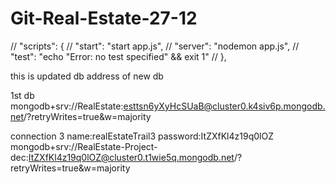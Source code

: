 # Git-Real-Estate-27-12


 // "scripts": {
  //   "start": "start app.js",
  //   "server": "nodemon app.js",
  //   "test": "echo \"Error: no test specified\" && exit 1"
  // },

  this is updated db address of new db

1st db
mongodb+srv://RealEstate:esttsn6yXyHcSUaB@cluster0.k4siv6p.mongodb.net/?retryWrites=true&w=majority

  connection 3 name:realEstateTrail3
  password:ItZXfKl4z19q0lOZ
 mongodb+srv://RealEstate-Project-dec:ItZXfKl4z19q0lOZ@cluster0.t1wie5q.mongodb.net/?retryWrites=true&w=majority